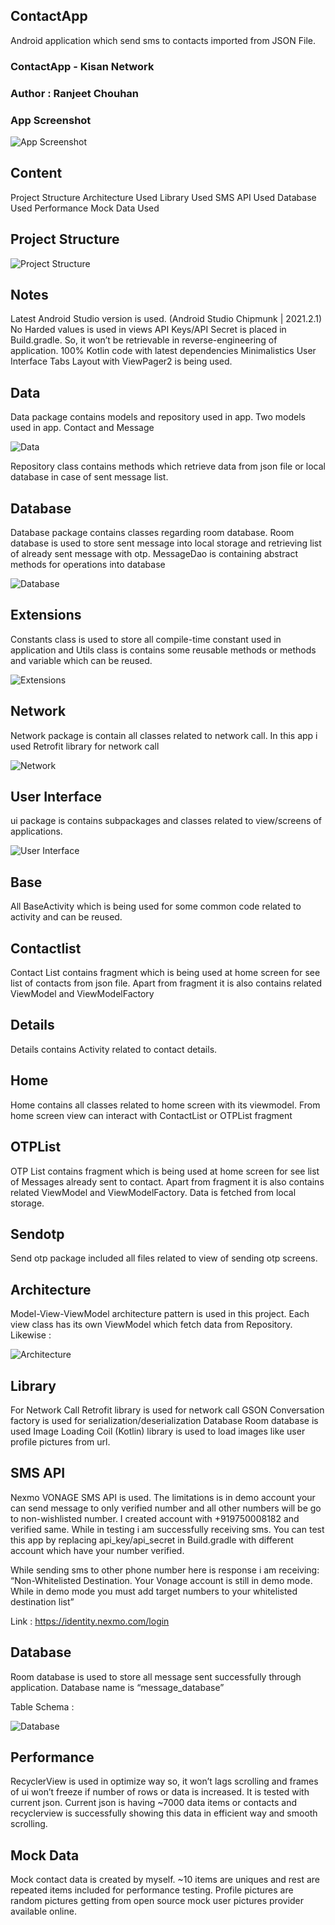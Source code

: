 ## ContactApp
Android application which send sms to contacts imported from JSON File.

### ContactApp 	-	Kisan Network

### Author		: 	Ranjeet Chouhan
 
### App Screenshot

![App Screenshot](screenshot/AppScreenshot1.JPEG)



## Content
Project Structure
Architecture Used
Library Used
SMS API Used
Database Used
Performance 
Mock Data Used



## Project Structure
![Project Structure](screenshot/Image1.png)


## Notes
Latest Android Studio version is used. (Android Studio Chipmunk | 2021.2.1)
No Harded values is used in views
API Keys/API Secret is placed in Build.gradle. So, it won’t be retrievable in 
reverse-engineering of application.
100% Kotlin code with latest dependencies
Minimalistics User Interface
Tabs Layout with ViewPager2 is being used. 

## Data
Data package contains models and repository used in app. 
Two models used in app. Contact and Message

![Data](screenshot/Image3.png)

Repository class contains methods which retrieve data from json file or local database in 
case of sent message list.

## Database

Database package contains classes regarding room database. Room database is used   to store sent message into local storage and retrieving list of already sent message with otp.
MessageDao is containing abstract methods for operations into database

![Database](screenshot/Image4.png)


## Extensions

Constants class is used to store all compile-time constant used in application and Utils 
class is contains some reusable methods or methods and variable which can be reused.

![Extensions](screenshot/Image5.png)


## Network
Network package is contain all classes related to network call. In this app i used Retrofit 
library for network call

![Network](screenshot/Image6.png)

## User Interface 
ui package is contains subpackages and classes related to view/screens of applications.

![User Interface ](screenshot/Image7.png)

## Base
All BaseActivity which is being used for some common code related to activity and can 
be reused.

## Contactlist
Contact List contains fragment which is being used at home screen for see list of 
contacts from json file. Apart from fragment it is also contains related ViewModel and 
ViewModelFactory

## Details
Details contains Activity related to contact details. 

## Home
Home contains all classes related to home screen with its viewmodel. From home 
screen view can interact with ContactList or OTPList fragment

## OTPList
OTP List contains fragment which is being used at home screen for see list of 
Messages already sent to contact. Apart from fragment it is also contains related 
ViewModel and ViewModelFactory. Data is fetched from local storage.

## Sendotp
Send otp package included all files related to view of sending otp screens.

## Architecture

Model-View-ViewModel architecture pattern is used in this project. Each view class has its own ViewModel which fetch data from Repository.
Likewise : 

![Architecture](screenshot/Image9.png)

## Library

For Network Call
Retrofit library is used for network call
GSON Conversation factory is used for serialization/deserialization 
Database
Room database is used
Image Loading
Coil (Kotlin) library is used to load images like user profile pictures from url.


## SMS API

Nexmo VONAGE SMS API is used. The limitations is in demo account your can send message to only verified number and all other numbers will be go to non-wishlisted number. I created account with +919750008182 and verified same. While in testing i am successfully receiving sms. You can test this app by replacing api_key/api_secret in Build.gradle with different account which have your number verified.

While sending sms to other phone number here is response i am receiving:
“Non-Whitelisted Destination. Your Vonage account is still in demo mode. While in demo mode you must add target numbers to your whitelisted destination list”

Link : https://identity.nexmo.com/login

## Database

Room database is used to store all message sent successfully through application.
Database name is “message_database”

Table Schema : 

![Database](screenshot/Image10.png)


## Performance

RecyclerView is used in optimize way so, it won’t lags scrolling and frames of ui won’t freeze if number of rows or data is increased. It is tested with current json. Current json is having ~7000 data items or contacts and recyclerview is successfully showing this data in efficient way and smooth scrolling.


## Mock Data

Mock contact data is created by myself. ~10 items are uniques and rest are repeated items included for performance testing. Profile pictures are random pictures getting from open source mock user pictures provider available online.



